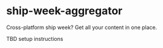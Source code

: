 # ship-week-aggregator

Cross-platform ship week? Get all your content in one place.

TBD setup instructions
